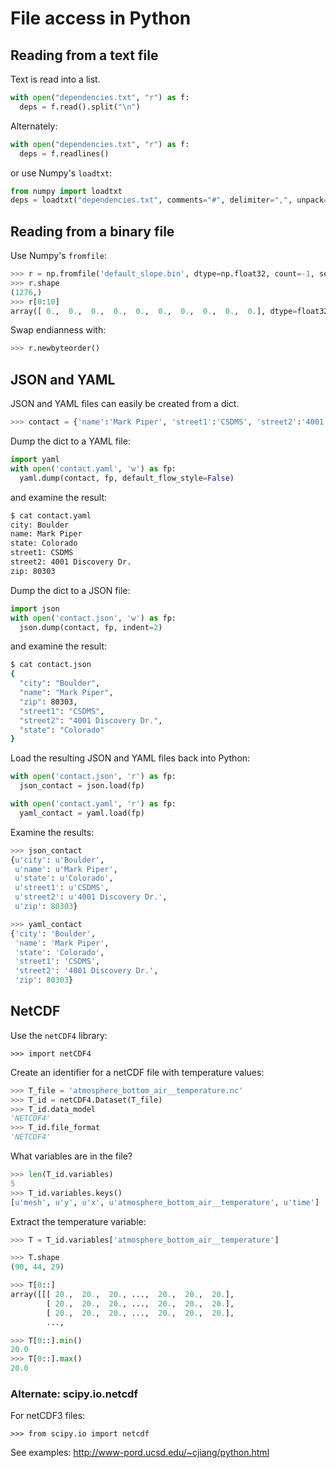 # File access in Python

## Reading from a text file

Text is read into a list.
```python
with open("dependencies.txt", "r") as f:
  deps = f.read().split("\n")
```

Alternately:
```python
with open("dependencies.txt", "r") as f:
  deps = f.readlines()
```

or use Numpy's `loadtxt`:
```python
from numpy import loadtxt
deps = loadtxt("dependencies.txt", comments="#", delimiter=",", unpack=False)
```


## Reading from a binary file

Use Numpy's `fromfile`:
```python
>>> r = np.fromfile('default_slope.bin', dtype=np.float32, count=-1, sep='')
>>> r.shape
(1276,)
>>> r[0:10]
array([ 0.,  0.,  0.,  0.,  0.,  0.,  0.,  0.,  0.,  0.], dtype=float32)
```

Swap endianness with:
```python
>>> r.newbyteorder()
```


## JSON and YAML

JSON and YAML files can easily be created from a dict.

```python
>>> contact = {'name':'Mark Piper', 'street1':'CSDMS', 'street2':'4001 Discovery Dr.', 'city':'Boulder', 'state':'Colorado', 'zip':80303}
```

Dump the dict to a YAML file:
```python
import yaml
with open('contact.yaml', 'w') as fp:
  yaml.dump(contact, fp, default_flow_style=False)
```

and examine the result:
```bash
$ cat contact.yaml
city: Boulder
name: Mark Piper
state: Colorado
street1: CSDMS
street2: 4001 Discovery Dr.
zip: 80303
```

Dump the dict to a JSON file:
```python
import json
with open('contact.json', 'w') as fp:
  json.dump(contact, fp, indent=2)
```

and examine the result:
```bash
$ cat contact.json
{
  "city": "Boulder",
  "name": "Mark Piper",
  "zip": 80303,
  "street1": "CSDMS",
  "street2": "4001 Discovery Dr.",
  "state": "Colorado"
}
```

Load the resulting JSON and YAML files back into Python:
```python
with open('contact.json', 'r') as fp:
  json_contact = json.load(fp)

with open('contact.yaml', 'r') as fp:
  yaml_contact = yaml.load(fp)
```

Examine the results:
```python
>>> json_contact
{u'city': u'Boulder',
 u'name': u'Mark Piper',
 u'state': u'Colorado',
 u'street1': u'CSDMS',
 u'street2': u'4001 Discovery Dr.',
 u'zip': 80303}

>>> yaml_contact
{'city': 'Boulder',
 'name': 'Mark Piper',
 'state': 'Colorado',
 'street1': 'CSDMS',
 'street2': '4001 Discovery Dr.',
 'zip': 80303}
```


## NetCDF

Use the `netCDF4` library:

    >>> import netCDF4

Create an identifier for a netCDF file with temperature values:
```python
>>> T_file = 'atmosphere_bottom_air__temperature.nc'
>>> T_id = netCDF4.Dataset(T_file)
>>> T_id.data_model
'NETCDF4'
>>> T_id.file_format
'NETCDF4'
```

What variables are in the file?
```python
>>> len(T_id.variables)
5
>>> T_id.variables.keys()
[u'mesh', u'y', u'x', u'atmosphere_bottom_air__temperature', u'time']
```

Extract the temperature variable:
```python
>>> T = T_id.variables['atmosphere_bottom_air__temperature']

>>> T.shape
(90, 44, 29)

>>> T[0::]
array([[[ 20.,  20.,  20., ...,  20.,  20.,  20.],
        [ 20.,  20.,  20., ...,  20.,  20.,  20.],
        [ 20.,  20.,  20., ...,  20.,  20.,  20.],
        ...,

>>> T[0::].min()
20.0
>>> T[0::].max()
20.0
```


### Alternate: scipy.io.netcdf

For netCDF3 files:

	>>> from scipy.io import netcdf

See examples: http://www-pord.ucsd.edu/~cjiang/python.html


